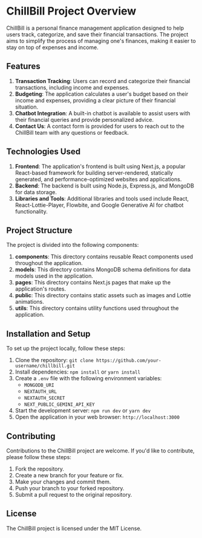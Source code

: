 # ChillBill Project Overview

ChillBill is a personal finance management application designed to help users track, categorize, and save their financial transactions. The project aims to simplify the process of managing one's finances, making it easier to stay on top of expenses and income.

## Features

1. **Transaction Tracking**: Users can record and categorize their financial transactions, including income and expenses.
2. **Budgeting**: The application calculates a user's budget based on their income and expenses, providing a clear picture of their financial situation.
3. **Chatbot Integration**: A built-in chatbot is available to assist users with their financial queries and provide personalized advice.
4. **Contact Us**: A contact form is provided for users to reach out to the ChillBill team with any questions or feedback.

## Technologies Used

1. **Frontend**: The application's frontend is built using Next.js, a popular React-based framework for building server-rendered, statically generated, and performance-optimized websites and applications.
2. **Backend**: The backend is built using Node.js, Express.js, and MongoDB for data storage.
3. **Libraries and Tools**: Additional libraries and tools used include React, React-Lottie-Player, Flowbite, and Google Generative AI for chatbot functionality.

## Project Structure

The project is divided into the following components:

1. **components**: This directory contains reusable React components used throughout the application.
2. **models**: This directory contains MongoDB schema definitions for data models used in the application.
3. **pages**: This directory contains Next.js pages that make up the application's routes.
4. **public**: This directory contains static assets such as images and Lottie animations.
5. **utils**: This directory contains utility functions used throughout the application.

## Installation and Setup

To set up the project locally, follow these steps:

1. Clone the repository: `git clone https://github.com/your-username/chillbill.git`
2. Install dependencies: `npm install` or `yarn install`
3. Create a `.env` file with the following environment variables:
   - `MONGODB_URI`
   - `NEXTAUTH_URL`
   - `NEXTAUTH_SECRET`
   - `NEXT_PUBLIC_GEMINI_API_KEY`
4. Start the development server: `npm run dev` or `yarn dev`
5. Open the application in your web browser: `http://localhost:3000`

## Contributing

Contributions to the ChillBill project are welcome. If you'd like to contribute, please follow these steps:

1. Fork the repository.
2. Create a new branch for your feature or fix.
3. Make your changes and commit them.
4. Push your branch to your forked repository.
5. Submit a pull request to the original repository.

## License

The ChillBill project is licensed under the MIT License.
